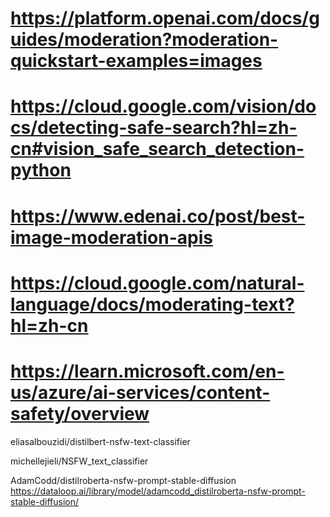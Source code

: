 # https://platform.openai.com/docs/guides/moderation?moderation-quickstart-examples=images
# https://cloud.google.com/vision/docs/detecting-safe-search?hl=zh-cn#vision_safe_search_detection-python
# https://www.edenai.co/post/best-image-moderation-apis
# https://cloud.google.com/natural-language/docs/moderating-text?hl=zh-cn
# https://learn.microsoft.com/en-us/azure/ai-services/content-safety/overview



eliasalbouzidi/distilbert-nsfw-text-classifier


michellejieli/NSFW_text_classifier



AdamCodd/distilroberta-nsfw-prompt-stable-diffusion
https://dataloop.ai/library/model/adamcodd_distilroberta-nsfw-prompt-stable-diffusion/